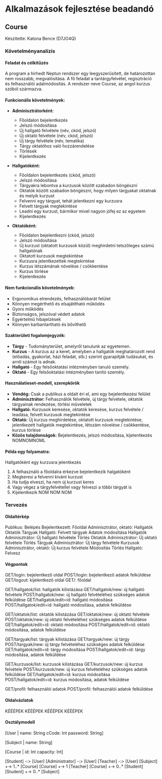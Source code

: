 # Alkalmazások fejlesztése beadandó
## Course
Készítette: Katona Bence (D7JO4Q)
### Követelményanalízis
#### Feladat és célkitűzés
A program a hirhedt Neptun rendszer egy leegyszerűsített, de határozottan nem rosszabb, megvalósítása. A fő feladat a tantárgyfelvétel, regisztráció és felhasználói adatmódosítás. A rendszer neve Course, az angol kurzus szóból származva.

#### Funkcionális követelmények:
* **Adminisztrátorként:**
  - Főoldalon bejelentkezés
  - Jelszó módosítása
  - Új hallgató felvétele (név, ckód, jelszó)
  - Új oktató felvétele (név, ckód, jelszó)
  - Új tárgy felvétele (név, tematika)
  - Tárgy oktatóhoz való hozzárendelése
  - Törlések
  - Kijelentkezés

* **Hallgatóként:**
  - Főoldalon bejelentkezés (ckód, jelszó)
  - Jelszó módosítása
  - Tárgyakra lebontva a kurzusok között szabadon böngészni
  - Oktatók között szabadon böngészni, hogy milyen tárgyakat oktatnak és melyik kurzust
  - Felvenni egy tárgyat, tehát jelentkezni egy kurzusra
  - Felvett tárgyak megtekintése
  - Leadni egy kurzust, bármikor mivel nagyon jófej ez az egyetem
  - Kijelentkezés

* **Oktatóként:**
  - Főoldalon bejelentkezni (ckód, jelszó)
  - Jelszó módosítása
  - Új kurzust (oktatott kurzusok közül) meghirdetni tetszőleges számú hallgatónak
  - Oktatott kurzusok megtekintése
  - Kurzusra jelentkezettek megtekintése
  - Kurzus létszámának növelése / csökkentése
  - Kurzus törlése
  - Kijelentkezés

#### Nem funkcionális követelmények:
  - Ergonomikus elrendezés, felhasználóbarát felület
  - Könnyen megérthető és elsajátítható működés
  - Gyors működés
  - Biztonságos, jelszóval védett adatok
  - Egyértelmű hibajelzések
  - Könnyen karbantartható és bővíthető

#### Szakterületi fogalomjegyzék:
  - **Tárgy** - Tudományterület, amelyről tanulunk az egyetemen.
  - **Kurzus** - A kurzus az a keret, amelyben a hallgatók meghatározott rend (előadás, gyakorlat, házi feladat, stb.) szerint gyarapítják tudásukat, és arról számot is adnak.
  - **Hallgató** - Egy felsőoktatási intézményben tanuló személy.
  - **Oktató** - Egy felsőoktatási intézményben tanító személy.

#### Használatieset-modell, szerepkörök
  - **Vendég:** Csak a publikus a oldalt éri el, ami egy bejelentkezési felület
  - **Adminisztrátor:** Felhasználók felvétele, új tárgy felvétele, oktatók tárgyainak rendezése, törlési műveletek
  - **Hallgató:** Kurzusok keresése, oktatók keresése, kurzus felvétele / leadása, felvett kurzusok megtekintése
  - **Oktató:** Új kurzus meghirdetése, oktatott kurzusok megtekintése, jelentkezett hallgatók megtekintése, létszám növelése / csökkentése, kurzus törlése
  - **Közös tulajdonságok:** Bejelentkezés, jelszó módosítása, kijelentkezés
  NOMNOMNOML

#### Példa egy folyamatra:
Hallgatóként egy kurzusra jelentkezés
  1. A felhasználó a főoldalra érkezve bejelentkezik halgatóként
  2. Megkeresi a felvenni kívánt kurzust
  3. Ha tudja elveszi, ha nem új kurzust keres
  4. Vagy végez a tárgyfelvétellel vagy felveszi a többi tárgyát is
  5. Kijelentkezik
  NOM NOM NOM

### Tervezés
#### Oldaltérkép
Publikus:
  Belépés
Bejelentkezett:
  Főoldal
    Adminisztrátor, oktató:
      Hallgatók
      Oktatók
      Tárgyak
    Hallgató:
      Felvett tárgyak
  Adatok módosítása
  Hallgatók
    Adminisztrátor:
      Új hallgató felvétele
      Törlés
  Oktatók
    Adminisztrátor:
      Új oktató felvétele
      Törlés
  Tárgyak
    Adminisztrátor:
      Új tárgy felvétele
  Kurzusok
    Adminisztrátor, oktató:
      Új kurzus felvétele
      Módosítás
      Törlés
    Hallgató:
      Felvesz

#### Végpontok
GET/login: bejelentkező oldal
POST/login: bejelentkező adatok felküldése
GET/logout: kijelentkező oldal
GET/: főoldal

GET/hallgatok/list: hallgatók kilistázása
GET/hallgatok/new: új hallgató felvétele
POST/hallgatok/new: új hallgató felvételéhez szükséges adatok felküldése
GET/hallgatok/edit=id: hallgató módosítása
POST/hallgatok/edit=id: hallgató módosítása, adatok felküldése

GET/oktatok/list: oktatók kilistázása
GET/oktatok/new: új oktató felvétele
POST/oktatok/new: új oktató felvételéhez szükséges adatok felküldése
GET/hallgatok/edit=id: oktató módosítása
POST/hallgatok/edit=id: oktató módosítása, adatok felküldése

GET/targyak/list: tárgyak kilistázása
GET/targyak/new: új tárgy 
POST/targyak/new: új tárgy felvételéhez szükséges adatok felküldése
GET/hallgatok/edit=id: tárgy módosítása
POST/hallgatok/edit=id: tárgy módosítása, adatok felküldése

GET/kurzusok/list: kurzusok kilistázása
GET/kurzusok/new: új kurzus felvétele
POST/kurzusok/new: új kurzus felvételéhez szükséges adatok felküldése
GET/hallgatok/edit=id: kurzus módosítása
POST/hallgatok/edit=id: kurzus módosítása, adatok felküldése

GET/profil: felhasználói adatok
POST/profil: felhasználói adatok felküldése

#### Oldalvázlatok
KÉÉÉPEK
KÉÉÉPEK
KÉÉÉPEK
KÉÉÉPEK

#### Osztálymodell
[User | 
name: String
cCode: Int
password: String]

[Subject |
name: String]

[Course |
id: Int
capacity: Int]

[Student] -:> [User]
[Administrator] -:> [User]
[Teacher] -:> [User]
[Subject] +-> 1..* [Course]
[Course] +-> 1 [Teacher]
[Course] +-> 0..* [Student]
[Student] +-> 0..* [Subject]
